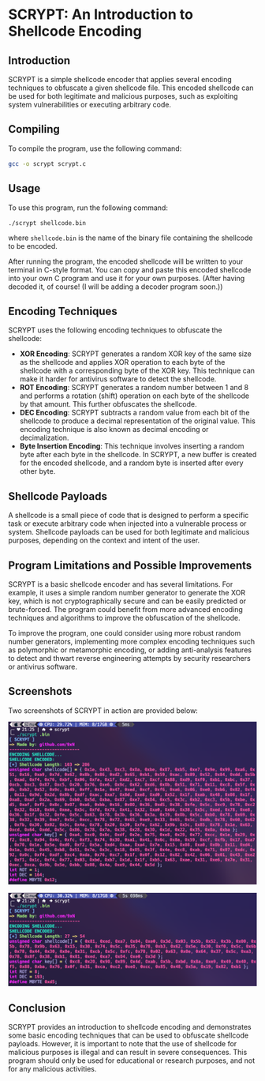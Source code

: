 # SCRYPT: An Introduction to Shellcode Encoding

## Introduction
SCRYPT is a simple shellcode encoder that applies several encoding techniques to obfuscate a given shellcode file. This encoded shellcode can be used for both legitimate and malicious purposes, such as exploiting system vulnerabilities or executing arbitrary code. 

## Compiling
To compile the program, use the following command:
```bash
gcc -o scrypt scrypt.c
```

## Usage
To use this program, run the following command:
```
./scrypt shellcode.bin
```
where `shellcode.bin` is the name of the binary file containing the shellcode to be encoded.

After running the program, the encoded shellcode will be written to your terminal in C-style format. You can copy and paste this encoded shellcode into your own C program and use it for your own purposes. (After having decoded it, of course! (I will be adding a decoder program soon.))
## Encoding Techniques
SCRYPT uses the following encoding techniques to obfuscate the shellcode:
* **XOR Encoding**: SCRYPT generates a random XOR key of the same size as the shellcode and applies XOR operation to each byte of the shellcode with a corresponding byte of the XOR key. This technique can make it harder for antivirus software to detect the shellcode.
* **ROT Encoding**: SCRYPT generates a random number between 1 and 8 and performs a rotation (shift) operation on each byte of the shellcode by that amount. This further obfuscates the shellcode.
* **DEC Encoding**: SCRYPT subtracts a random value from each bit of the shellcode to produce a decimal representation of the original value. This encoding technique is also known as decimal encoding or decimalization.
* **Byte Insertion Encoding**: This technique involves inserting a random byte after each byte in the shellcode. In SCRYPT, a new buffer is created for the encoded shellcode, and a random byte is inserted after every other byte.

## Shellcode Payloads
A shellcode is a small piece of code that is designed to perform a specific task or execute arbitrary code when injected into a vulnerable process or system. Shellcode payloads can be used for both legitimate and malicious purposes, depending on the context and intent of the user.

## Program Limitations and Possible Improvements
SCRYPT is a basic shellcode encoder and has several limitations. For example, it uses a simple random number generator to generate the XOR key, which is not cryptographically secure and can be easily predicted or brute-forced. The program could benefit from more advanced encoding techniques and algorithms to improve the obfuscation of the shellcode.

To improve the program, one could consider using more robust random number generators, implementing more complex encoding techniques such as polymorphic or metamorphic encoding, or adding anti-analysis features to detect and thwart reverse engineering attempts by security researchers or antivirus software.

## Screenshots
Two screenshots of SCRYPT in action are provided below:

![Screenshot 1](./media/screenshot1.png "Screenshot 1")

![Screenshot 2](./media/screenshot2.png "Screenshot 2")

## Conclusion
SCRYPT provides an introduction to shellcode encoding and demonstrates some basic encoding techniques that can be used to obfuscate shellcode payloads. However, it is important to note that the use of shellcode for malicious purposes is illegal and can result in severe consequences. This program should only be used for educational or research purposes, and not for any malicious activities.